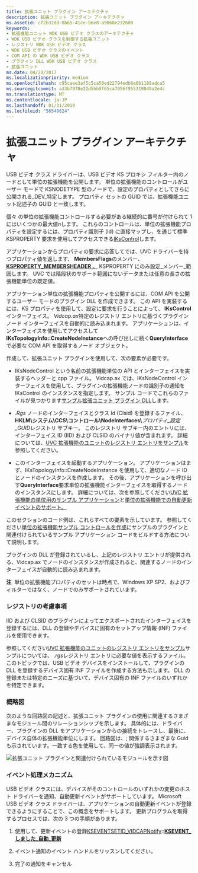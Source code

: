 ```yaml
---
title: 拡張ユニット プラグイン アーキテクチャ
description: 拡張ユニット プラグイン アーキテクチャ
ms.assetid: cf2b32dd-0b65-41ce-b6e8-a9068e232600
keywords:
- 拡張機能ユニット WDK USB ビデオ クラスのアーキテクチャ
- WDK USB ビデオ クラスを制御する拡張ユニット
- レジストリ WDK USB ビデオ クラス
- WDK USB ビデオ クラスのイベント
- COM API の WDK USB ビデオ クラス
- プラグイン DLL WDK USB ビデオ クラス
- 拡張ユニット
ms.date: 04/20/2017
ms.localizationpriority: medium
ms.openlocfilehash: c95caee3af5c5ca50ed22794edb6e8b1188adca5
ms.sourcegitcommit: a33b7978e22d5bb9f65ca7056f955319049a2e4c
ms.translationtype: MT
ms.contentlocale: ja-JP
ms.lasthandoff: 01/31/2019
ms.locfileid: "56549624"
---
```

# <a name="extension-unit-plug-in-architecture"></a>拡張ユニット プラグイン アーキテクチャ


USB ビデオ クラス ドライバーは、USB ビデオ KS プロキシ フィルター内のノードとして単位の拡張機能を公開します。 単位の拡張機能のコントロールがユーザー モードで KSNODETYPE 型のノードで、設定のプロパティとしてさらに公開される\_DEV\_特定します。 プロパティ セットの GUID では、拡張機能ユニット記述子の GUID と一致します。

個々 の単位の拡張機能コントロールする必要がある継続的に番号が付けられて 1 にはいくつかの最大値*n*します。 これらのコントロールは、単位の拡張機能プロパティを設定するには、プロパティ識別子 (Id) に直接マップし、を通じて標準 KSPROPERTY 要求を使用してアクセスできる[IKsControl](https://msdn.microsoft.com/library/windows/hardware/ff559766)します。

アプリケーションからプロパティの要求に応答してでは、UVC ドライバーを持つプロパティ値を返します、 **MembersFlags**のメンバー、 [ **KSPROPERTY\_MEMBERSHEADER** 。](https://msdn.microsoft.com/library/windows/hardware/ff565189) KSPROPERTY にのみ設定\_メンバー\_範囲します。 UVC では階段状のサポート範囲にないデータまたは任意の長さの拡張機能単位の既定値。

アプリケーション単位の拡張機能プロパティを公開するには、COM API を公開するユーザー モードのプラグイン DLL を作成できます。 この API を実装するには、KS プロパティを使用して、設定に要求を行うことによって、 **IKsControl**インターフェイス。 *Vidcap.ax*特定のレジストリ エントリに基づくプラグイン ノード インターフェイスを自動的に読み込まれます。 アプリケーションは、インターフェイスを使用してアクセスして**IKsTopologyInfo::CreateNodeInstance**への呼び出しに続く**QueryInterface**で必要な COM API を取得するノード オブジェクト。

作成して、拡張ユニット プラグインを使用して、次の要素が必要です。

- IKsNodeControl という名前の拡張機能単位の API とインターフェイスを実装するヘッダーと cpp ファイル。 Vidcap.ax では、IKsNodeControl インターフェイスを使用して、プラグインの拡張機能ノードの識別子の通知を IKsControl のインスタンスを指定します。 サンプル コードでこれらのファイルが見つかります[サンプル拡張ユニット プラグイン DLL](sample-extension-unit-plug-in-dll.md)します。

- *.Rgs* ノードのインターフェイスとクラス Id (Clsid) を登録するファイル、 **HKLM\\システム\\CCS\\コントロール\\NodeInterfaces\\**<em>プロパティ\_設定\_GUID</em>レジストリ サブキー。 このレジストリ サブキー内のエントリには、インターフェイス ID (IID) および CLSID のバイナリ値が含まれます。 詳細については、[UVC 拡張機能のユニットのレジストリ エントリをサンプル](sample-registry-entry-for-uvc-extension-units.md)を参照してください。

- このインターフェイスを起動するアプリケーション。 アプリケーションはまず、IKsTopologyInfo::CreateNodeInstance を使用して、適切なノード ID とノードのインスタンスを作成します。 その後、アプリケーションを呼び出す**QueryInterface**要求単位の拡張機能インターフェイスを取得するノードのインスタンスにします。 詳細については、次を参照してください[UVC 拡張機能の単位用のサンプル アプリケーション](sample-application-for-uvc-extension-units.md)と[単位の拡張機能での自動更新イベントのサポート。](supporting-autoupdate-events-with-extension-units.md)

このセクションのコード例は、これらすべての要素を示しています。 参照してください[単位の拡張機能サンプル コントロールを作成](building-the-extension-unit-sample-control.md)にサンプルのプラグインと関連付けられているサンプル アプリケーション コードをビルドする方法について説明します。

プラグインの DLL が登録されているし、上記のレジストリ エントリが提供される、Vidcap.ax でノードのインスタンスが作成されると、関連するノードのインターフェイスが自動的に読み込まれます。

**注**  単位の拡張機能プロパティのセットは時点で、Windows XP SP2、およびフィルターではなく、ノードでのみサポートされています。

 

### <a name="registry-considerations"></a>レジストリの考慮事項

IID および CLSID のプラグインによってエクスポートされたインターフェイスを登録するには、DLL の登録やデバイスに固有のセットアップ情報 (INF) ファイルを使用できます。

参照してください[UVC 拡張機能のユニットのレジストリ エントリをサンプル](sample-registry-entry-for-uvc-extension-units.md)サンプルについては、 *.rgs*レジストリ エントリに必要な値を表示するファイル。 このトピックでは、USB ビデオ デバイスをインストールして、プラグインの DLL を登録するデバイス固有 INF ファイルを作成する方法も示します。 DLL の登録または特定のニーズに基づいて、デバイス固有の INF ファイルのいずれかを特定できます。

### <a name="schematic"></a>概略図

次のような回路図の記述と、拡張ユニット プラグインの使用に関連するさまざまなモジュール間のリレーションシップを示します。 具体的には、ドライバー、プラグインの DLL をアプリケーションからの接続をトレースし、最後に、デバイス自体の拡張機能単位にします。 回路図は、; 関係するさまざまな Guid も示されています。一致する色を使用して、同一の値が強調表示されます。

![拡張ユニット プラグインと関連付けられているモジュールを示す図](images/usbvidextension.gif)

### <a name="eventing-mechanisms"></a>イベント処理メカニズム

USB ビデオ クラスには、デバイスがそのコントロールのいずれかの変更のホスト ドライバーを通知、自動更新イベントがサポートしています。 Microsoft USB ビデオ クラス ドライバーは、アプリケーションの自動更新イベントが登録できるようにすることで、この概念をサポートします。 更新プログラムを取得するプロセスでは、次の 3 つの手順があります。

1.  使用して、更新イベントの登録[KSEVENTSETID\_VIDCAPNotify](https://msdn.microsoft.com/library/windows/hardware/ff561773)::[**KSEVENT\_しました\_自動\_更新**](https://msdn.microsoft.com/library/windows/hardware/ff561916)

2.  イベント通知のイベント ハンドルをリッスンしてください。

3.  完了の通知をキャンセル

 

 




